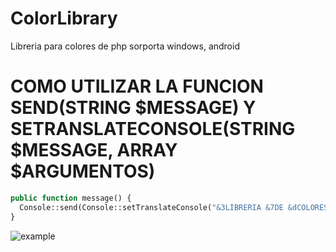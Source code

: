# ColorLibrary
Libreria para colores de php
sorporta windows, android

# COMO UTILIZAR LA FUNCION SEND(STRING $MESSAGE) Y SETRANSLATECONSOLE(STRING $MESSAGE, ARRAY $ARGUMENTOS)
```php
public function message() {
  Console::send(Console::setTranslateConsole("&3LIBRERIA &7DE &dCOLORES", []);
}
```

![example](https://m.imgur.com/HTtQY7I.jpg)
